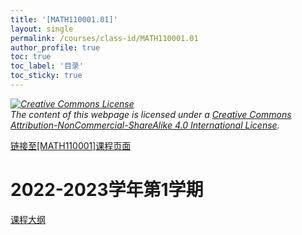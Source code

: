 ```yaml
---
title: '[MATH110001.01]'
layout: single
permalink: /courses/class-id/MATH110001.01
author_profile: true
toc: true
toc_label: '目录'
toc_sticky: true
---
```


<div class='notice--warning'>
<p><i><a rel='license' href='http://creativecommons.org/licenses/by-nc-sa/4.0/'><img alt='Creative Commons License' style='border-width:0' src='https://i.creativecommons.org/l/by-nc-sa/4.0/88x31.png' /></a><br /> The content of this webpage is licensed under a <a rel='license' href='http://creativecommons.org/licenses/by-nc-sa/4.0/'>Creative Commons Attribution-NonCommercial-ShareAlike 4.0 International License</a>.</i></p>
</div>

<a href='https://fdu-math.github.io/courses/MATH110001'>链接至[MATH110001]课程页面<a>

# 2022-2023学年第1学期

<a href='https://fdu-math.github.io/assets/docs/courses/MATH110001.01-2022-2023-1 (Encrypted).pdf'>课程大纲</a>